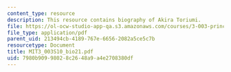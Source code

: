 ```yaml
---
content_type: resource
description: This resource contains biography of Akira Toriumi.
file: https://ol-ocw-studio-app-qa.s3.amazonaws.com/courses/3-003-principles-of-engineering-practice-spring-2010/7980b90998028c2648a9a4e2708380df_MIT3_003S10_bio21.pdf
file_type: application/pdf
parent_uid: 213494cb-4189-767e-6656-2082a5ce5c7b
resourcetype: Document
title: MIT3_003S10_bio21.pdf
uid: 7980b909-9802-8c26-48a9-a4e2708380df
---
```

